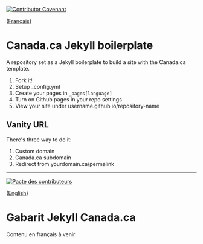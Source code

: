 [![Contributor Covenant](https://img.shields.io/badge/Contributor%20Covenant-v1.4%20adopted-ff69b4.svg)](CODE_OF_CONDUCT.md)

([Français](#Gabarit-Jekyll-Canada.ca))

# Canada.ca Jekyll boilerplate

A repository set as a Jekyll boilerplate to build a site with the Canada.ca template.

1. Fork it!
2. Setup _config.yml
3. Create your pages in `_pages[language]`
4. Turn on Github pages in your repo settings
5. View your site under username.github.io/repository-name

## Vanity URL

There's three way to do it:

1. Custom domain
2. Canada.ca subdomain
3. Redirect from yourdomain.ca/permalink

______________________

[![Pacte des contributeurs](https://img.shields.io/badge/Pacte%20des%20contributeurs-v1.4%20adoptée-ff69b4.svg)](CODE_OF_CONDUCT.md)

([English](#Canada.ca-Jekyll-boilerplate))

# Gabarit Jekyll Canada.ca

Contenu en français à venir
